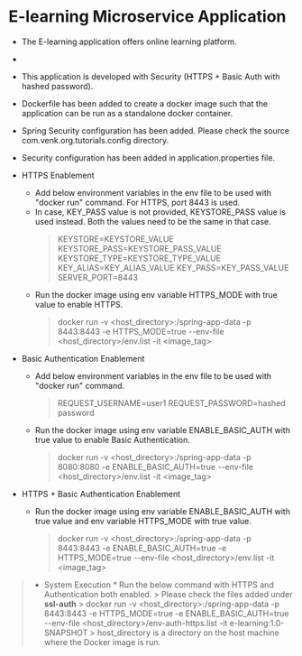 # E-learning Microservice Application

* The E-learning application offers online learning platform.
* 
* This application is developed with Security (HTTPS + Basic Auth with hashed password).

* Dockerfile has been added to create a docker image such that the application can be run as a standalone docker container.
* Spring Security configuration has been added. Please check the source com.venk.org.tutorials.config directory.
* Security configuration has been added in application.properties file.

* HTTPS Enablement
    * Add below environment variables in the env file to be used with "docker run" command. For HTTPS, port 8443 is used.
    * In case, KEY_PASS value is not provided, KEYSTORE_PASS value is used instead. Both the values need to be the same in that case.
      > KEYSTORE=KEYSTORE_VALUE
      KEYSTORE_PASS=KEYSTORE_PASS_VALUE
      KEYSTORE_TYPE=KEYSTORE_TYPE_VALUE
      KEY_ALIAS=KEY_ALIAS_VALUE
      KEY_PASS=KEY_PASS_VALUE
      SERVER_PORT=8443
    * Run the docker image using env variable HTTPS_MODE with true value to enable HTTPS.
      > docker run -v <host_directory>:/spring-app-data -p 8443:8443 -e HTTPS_MODE=true --env-file <host_directory>/env.list -it <image_tag>

* Basic Authentication Enablement
    * Add below environment variables in the env file to be used with "docker run" command.
      > REQUEST_USERNAME=user1
      REQUEST_PASSWORD=hashed password
    * Run the docker image using env variable ENABLE_BASIC_AUTH with true value to enable Basic Authentication.
      > docker run -v <host_directory>:/spring-app-data -p 8080:8080 -e ENABLE_BASIC_AUTH=true --env-file <host_directory>/env.list -it <image_tag> 


* HTTPS + Basic Authentication Enablement
    * Run the docker image using env variable ENABLE_BASIC_AUTH with true value and env variable HTTPS_MODE with true value.
      > docker run -v <host_directory>:/spring-app-data -p 8443:8443 -e ENABLE_BASIC_AUTH=true -e HTTPS_MODE=true --env-file <host_directory>/env.list -it <image_tag>
 
> * System Execution
     * Run the below command with HTTPS and Authentication both enabled.
       > Please check the files added under **ssl-auth**
       > docker run -v <host_directory>:/spring-app-data -p 8443:8443 -e HTTPS_MODE=true  -e ENABLE_BASIC_AUTH=true --env-file <host_directory>/env-auth-https.list -it e-learning:1.0-SNAPSHOT
       > host_directory is a directory on the host machine where the Docker image is run.